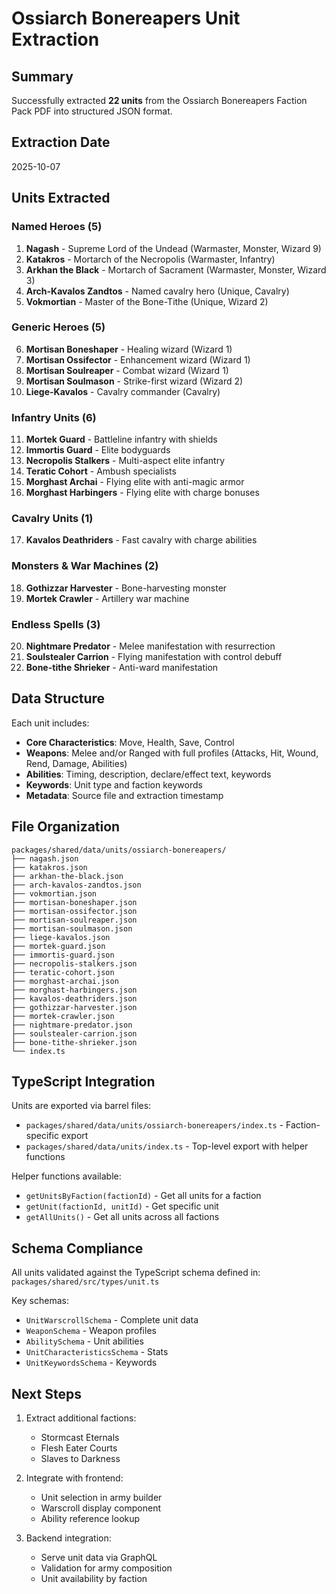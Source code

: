 # Ossiarch Bonereapers Unit Extraction

## Summary

Successfully extracted **22 units** from the Ossiarch Bonereapers Faction Pack PDF into structured JSON format.

## Extraction Date
2025-10-07

## Units Extracted

### Named Heroes (5)
1. **Nagash** - Supreme Lord of the Undead (Warmaster, Monster, Wizard 9)
2. **Katakros** - Mortarch of the Necropolis (Warmaster, Infantry)
3. **Arkhan the Black** - Mortarch of Sacrament (Warmaster, Monster, Wizard 3)
4. **Arch-Kavalos Zandtos** - Named cavalry hero (Unique, Cavalry)
5. **Vokmortian** - Master of the Bone-Tithe (Unique, Wizard 2)

### Generic Heroes (5)
6. **Mortisan Boneshaper** - Healing wizard (Wizard 1)
7. **Mortisan Ossifector** - Enhancement wizard (Wizard 1)
8. **Mortisan Soulreaper** - Combat wizard (Wizard 1)
9. **Mortisan Soulmason** - Strike-first wizard (Wizard 2)
10. **Liege-Kavalos** - Cavalry commander (Cavalry)

### Infantry Units (6)
11. **Mortek Guard** - Battleline infantry with shields
12. **Immortis Guard** - Elite bodyguards
13. **Necropolis Stalkers** - Multi-aspect elite infantry
14. **Teratic Cohort** - Ambush specialists
15. **Morghast Archai** - Flying elite with anti-magic armor
16. **Morghast Harbingers** - Flying elite with charge bonuses

### Cavalry Units (1)
17. **Kavalos Deathriders** - Fast cavalry with charge abilities

### Monsters & War Machines (2)
18. **Gothizzar Harvester** - Bone-harvesting monster
19. **Mortek Crawler** - Artillery war machine

### Endless Spells (3)
20. **Nightmare Predator** - Melee manifestation with resurrection
21. **Soulstealer Carrion** - Flying manifestation with control debuff
22. **Bone-tithe Shrieker** - Anti-ward manifestation

## Data Structure

Each unit includes:
- **Core Characteristics**: Move, Health, Save, Control
- **Weapons**: Melee and/or Ranged with full profiles (Attacks, Hit, Wound, Rend, Damage, Abilities)
- **Abilities**: Timing, description, declare/effect text, keywords
- **Keywords**: Unit type and faction keywords
- **Metadata**: Source file and extraction timestamp

## File Organization

```
packages/shared/data/units/ossiarch-bonereapers/
├── nagash.json
├── katakros.json
├── arkhan-the-black.json
├── arch-kavalos-zandtos.json
├── vokmortian.json
├── mortisan-boneshaper.json
├── mortisan-ossifector.json
├── mortisan-soulreaper.json
├── mortisan-soulmason.json
├── liege-kavalos.json
├── mortek-guard.json
├── immortis-guard.json
├── necropolis-stalkers.json
├── teratic-cohort.json
├── morghast-archai.json
├── morghast-harbingers.json
├── kavalos-deathriders.json
├── gothizzar-harvester.json
├── mortek-crawler.json
├── nightmare-predator.json
├── soulstealer-carrion.json
├── bone-tithe-shrieker.json
└── index.ts
```

## TypeScript Integration

Units are exported via barrel files:
- `packages/shared/data/units/ossiarch-bonereapers/index.ts` - Faction-specific export
- `packages/shared/data/units/index.ts` - Top-level export with helper functions

Helper functions available:
- `getUnitsByFaction(factionId)` - Get all units for a faction
- `getUnit(factionId, unitId)` - Get specific unit
- `getAllUnits()` - Get all units across all factions

## Schema Compliance

All units validated against the TypeScript schema defined in:
`packages/shared/src/types/unit.ts`

Key schemas:
- `UnitWarscrollSchema` - Complete unit data
- `WeaponSchema` - Weapon profiles
- `AbilitySchema` - Unit abilities
- `UnitCharacteristicsSchema` - Stats
- `UnitKeywordsSchema` - Keywords

## Next Steps

1. Extract additional factions:
   - Stormcast Eternals
   - Flesh Eater Courts
   - Slaves to Darkness

2. Integrate with frontend:
   - Unit selection in army builder
   - Warscroll display component
   - Ability reference lookup

3. Backend integration:
   - Serve unit data via GraphQL
   - Validation for army composition
   - Unit availability by faction
